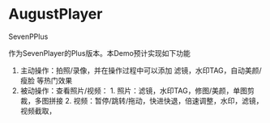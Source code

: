 # AugustPlayer
 SevenPPlus

作为SevenPlayer的Plus版本。本Demo预计实现如下功能

1. 主动操作：拍照/录像，并在操作过程中可以添加 滤镜，水印TAG，自动美颜/瘦脸 等热门效果
2. 被动操作：查看照片/视频：
          1. 照片：滤镜，水印TAG，修图/美颜，单图剪裁，多图拼接
          2. 视频：暂停/跳转/拖动，快进快退，倍速调整，水印，滤镜，视频截取，


